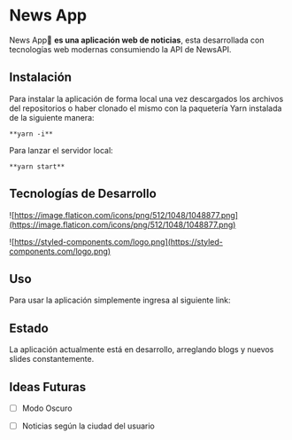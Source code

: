 # News App

News App📑  **es una aplicación web de noticias**, esta desarrollada con tecnologías web modernas consumiendo la API de
NewsAPI.

## Instalación

Para instalar la aplicación de forma local una vez descargados los archivos del repositorios o haber clonado el mismo
con la paquetería Yarn instalada de la siguiente manera:

`**yarn -i**`

Para lanzar el servidor local:

`**yarn start**`

## Tecnologías de Desarrollo

![https://image.flaticon.com/icons/png/512/1048/1048877.png](https://image.flaticon.com/icons/png/512/1048/1048877.png)

![https://styled-components.com/logo.png](https://styled-components.com/logo.png)

## Uso

Para usar la aplicación simplemente ingresa al siguiente link:

## Estado

La aplicación actualmente está en desarrollo, arreglando blogs y nuevos slides constantemente.

## Ideas Futuras

- [ ]  Modo Oscuro
- [ ]  Noticias según la ciudad del usuario

